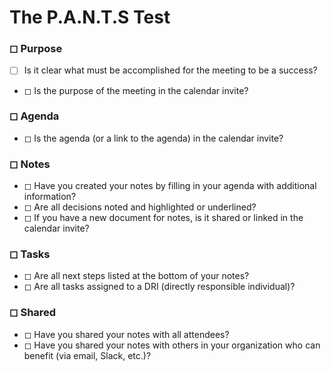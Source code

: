 # The P.A.N.T.S Test

### &EmptySmallSquare; Purpose  
- [ ] Is it clear what must be accomplished for the meeting to be a success?  
- &EmptySmallSquare; Is the purpose of the meeting in the calendar invite?  

### &EmptySmallSquare; Agenda  
- &EmptySmallSquare; Is the agenda (or a link to the agenda) in the calendar invite?  

### &EmptySmallSquare; Notes  
- &EmptySmallSquare; Have you created your notes by filling in your agenda with additional information?  
- &EmptySmallSquare; Are all decisions noted and highlighted or underlined?  
- &EmptySmallSquare; If you have a new document for notes, is it shared or linked in the calendar invite?  

### &EmptySmallSquare; Tasks  
- &EmptySmallSquare; Are all next steps listed at the bottom of your notes?  
- &EmptySmallSquare; Are all tasks assigned to a DRI (directly responsible individual)?  

### &EmptySmallSquare; Shared  
- &EmptySmallSquare; Have you shared your notes with all attendees?  
- &EmptySmallSquare; Have you shared your notes with others in your organization who can benefit (via email, Slack, etc.)?  